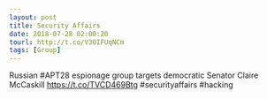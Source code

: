 ```yaml
---
layout: post
title: Security Affairs
date: 2018-07-28 02:00:20
tourl: http://t.co/V3OIFUqNCm
tags: [Group]
---
```

Russian #APT28 espionage group targets democratic Senator Claire McCaskill
https://t.co/TVCD469Btg
#securityaffairs #hacking